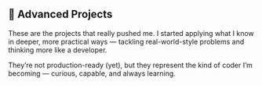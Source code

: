 ## 🔴 Advanced Projects

These are the projects that really pushed me. I started applying what I know in deeper, more practical ways — tackling real-world-style problems and thinking more like a developer.

They’re not production-ready (yet), but they represent the kind of coder I’m becoming — curious, capable, and always learning.
